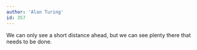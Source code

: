 ```yaml
---
author: 'Alan Turing'
id: 357
---
```


We can only see a short distance ahead, but we can see plenty there that needs to be done.

